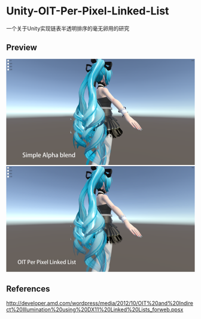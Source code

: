 # Unity-OIT-Per-Pixel-Linked-List
一个关于Unity实现链表半透明排序的毫无卵用的研究

## Preview
![alpha blend](ODT.png)
![oit](OIT.png)

## References
http://developer.amd.com/wordpress/media/2012/10/OIT%20and%20Indirect%20Illumination%20using%20DX11%20Linked%20Lists_forweb.ppsx
